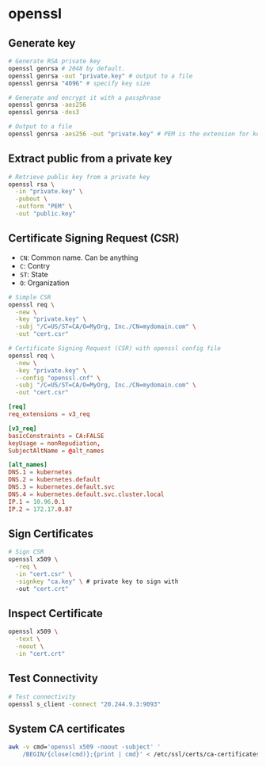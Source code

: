 # openssl

## Generate key

```sh
# Generate RSA private key
openssl genrsa # 2048 by default.
openssl genrsa -out "private.key" # output to a file
openssl genrsa "4096" # specify key size

# Generate and encrypt it with a passphrase
openssl genrsa -aes256
openssl genrsa -des3

# Output to a file
openssl genrsa -aes256 -out "private.key" # PEM is the extension for keys
```

## Extract public from a private key

```sh
# Retrieve public key from a private key
openssl rsa \
  -in "private.key" \
  -pubout \
  -outform "PEM" \
  -out "public.key"
```

## Certificate Signing Request (CSR)

- `CN`: Common name. Can be anything
- `C`: Contry
- `ST`: State
- `O`: Organization

```sh
# Simple CSR
openssl req \
  -new \
  -key "private.key" \
  -subj "/C=US/ST=CA/O=MyOrg, Inc./CN=mydomain.com" \
  -out "cert.csr"
```

```sh
# Certificate Signing Request (CSR) with openssl config file
openssl req \
  -new \
  -key "private.key" \
  --config "openssl.cnf" \
  -subj "/C=US/ST=CA/O=MyOrg, Inc./CN=mydomain.com" \
  -out "cert.csr"
```

```conf
[req]
req_extensions = v3_req

[v3_req]
basicConstraints = CA:FALSE
keyUsage = nonRepudiation,
SubjectAltName = @alt_names

[alt_names]
DNS.1 = kubernetes
DNS.2 = kubernetes.default
DNS.3 = kubernetes.default.svc
DNS.4 = kubernetes.default.svc.cluster.local
IP.1 = 10.96.0.1
IP.2 = 172.17.0.87
```

## Sign Certificates

```sh
# Sign CSR
openssl x509 \
  -req \
  -in "cert.csr" \
  -signkey "ca.key" \ # private key to sign with
  -out "cert.crt"
```

## Inspect Certificate

```sh
openssl x509 \
  -text \
  -noout \
  -in "cert.crt"
```

## Test Connectivity

```sh
# Test connectivity
openssl s_client -connect "20.244.9.3:9093"
```

## System CA certificates

```sh
awk -v cmd='openssl x509 -noout -subject' '
    /BEGIN/{close(cmd)};{print | cmd}' < /etc/ssl/certs/ca-certificates.crt
```
